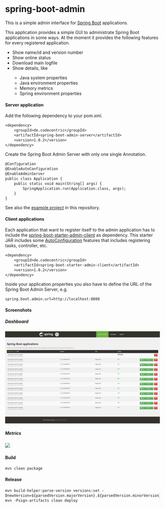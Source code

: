spring-boot-admin
=================

This is a simple admin interface for [Spring Boot](http://projects.spring.io/spring-boot/ "Official Spring-Boot website") applications.

This application provides a simple GUI to administrate Spring Boot applications in some ways. At the moment it provides the following features for every registered application.

<ul>
<li>Show name/id and version number</li>
<li>Show online status</li>
<li>Download main logfile</li>
<li>Show details, like</li>
<ul>
<li>Java system properties</li>
<li>Java environment properties</li>
<li>Memory metrics</li>
<li>Spring environment properties</li>
</ul>
</ul> 

#### Server application

Add the following dependency to your pom.xml.

```
<dependency>
	<groupId>de.codecentric</groupId>
	<artifactId>spring-boot-admin-server</artifactId>
	<version>1.0.2</version>
</dependency>
```

Create the Spring Boot Admin Server with only one single Annotation.

```
@Configuration
@EnableAutoConfiguration
@EnableAdminServer
public class Application {
	public static void main(String[] args) {
		SpringApplication.run(Application.class, args);
	}
}
```

See also the [example project](https://github.com/codecentric/spring-boot-admin/tree/master/spring-boot-admin-example) in this repository.

#### Client applications

Each application that want to register itself to the admin application has to include the [spring-boot-starter-admin-client](https://github.com/codecentric/spring-boot-admin/tree/master/spring-boot-starter-admin-client) as dependency. This starter JAR includes some [AutoConfiguration](http://docs.spring.io/spring-boot/docs/current-SNAPSHOT/reference/htmlsingle/#using-boot-auto-configuration "Spring Boot docu") features that includes registering tasks, controller, etc.

```
<dependency>
	<groupId>de.codecentric</groupId>
	<artifactId>spring-boot-starter-admin-client</artifactId>
	<version>1.0.2</version>
</dependency>
```

Inside your application.properties you also have to define the URL of the Spring Boot Admin Server, e.g.

```
spring.boot.admin.url=http://localhost:8080
```

#### Screenshots

##### Dashboard

[](url "title") 
<img src="https://raw.githubusercontent.com/codecentric/spring-boot-admin/master/screenshot.png">

##### Metrics

[](url "title") 
<img src="https://raw.githubusercontent.com/codecentric/spring-boot-admin/master/screenshot-metrics.png">

#### Build

```shell
mvn clean package
```

#### Release

```shell
mvn build-helper:parse-version versions:set -DnewVersion=${parsedVersion.majorVersion}.${parsedVersion.minorVersion}.${parsedVersion.incrementalVersion}
mvn -Psign-artifacts clean deploy
```

